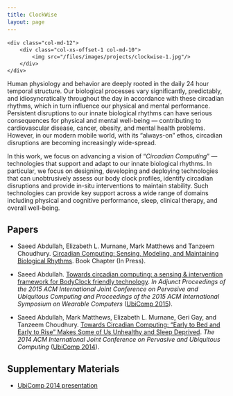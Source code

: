 ```yaml
---
title: ClockWise
layout: page
---
```

<div class="row">

    <div class="col-md-12">
        <div class="col-xs-offset-1 col-md-10">
            <img src="/files/images/projects/clockwise-1.jpg"/>
        </div>
    </div>
</div>


Human physiology and behavior are deeply rooted in the daily 24 hour
temporal structure. Our biological processes vary significantly, predictably,
and idiosyncratically throughout the day in accordance with these circadian
rhythms, which in turn influence our physical and mental performance.
Persistent disruptions to our innate biological rhythms can have serious
consequences for physical and mental well-being — contributing to
cardiovascular disease, cancer, obesity, and mental health problems. However,
in our modern mobile world, with its “always-on” ethos, circadian disruptions
are becoming increasingly wide-spread.

In this work, we focus on advancing a vision of “_Circadian Computing_”
— technologies that support and adapt to our innate biological rhythms. In
particular, we focus on designing, developing and deploying technologies that
can unobtrusively assess our body clock profiles, identify circadian
disruptions and provide in-situ interventions to maintain stability. Such
technologies can provide key support across a wide range of domains including
physical and cognitive performance, sleep, clinical therapy, and overall
well-being.

## Papers ##

* Saeed Abdullah, Elizabeth L. Murnane, Mark Matthews and Tanzeem Choudhury. [Circadian Computing: Sensing, Modeling, and Maintaining Biological Rhythms](#). Book Chapter (In Press).

* Saeed Abdullah. [Towards circadian computing: a sensing & intervention
framework for BodyClock friendly technology](https://dl.acm.org/citation.cfm?id=2801657).
_In Adjunct Proceedings of the 2015 ACM International Joint Conference on
Pervasive and Ubiquitous Computing and Proceedings of the 2015 ACM
International Symposium on Wearable Computers_
([UbiComp 2015](http://ubicomp.org/ubicomp2015/)).

* Saeed Abdullah, Mark Matthews, Elizabeth L. Murnane, Geri Gay, and Tanzeem Choudhury.
[Towards Circadian Computing: “Early to Bed and Early to Rise” Makes Some of
Us Unhealthy and Sleep Deprived](http://pac.cs.cornell.edu/pubs/clockwise-ubicomp-2014.pdf). _The 2014 ACM International Joint Conference on Pervasive and Ubiquitous Computing_ ([UbiComp 2014](http://ubicomp.org/ubicomp2014/)).

## Supplementary Materials ##
* [UbiComp 2014 presentation](https://dl.dropboxusercontent.com/u/6286713/permlinks/talk-ubicomp-2014.pdf)


